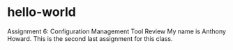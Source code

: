 # hello-world
Assignment 6: Configuration Management Tool Review 
My name is Anthony Howard. This is the second last assignment for this class. 
